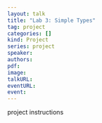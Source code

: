 ```yaml
---
layout: talk
title: "Lab 3: Simple Types"
tag: project
categories: []
kind: Project
series: project
speaker:
authors:
pdf:
image:
talkURL:
eventURL:
event:
---
```


project instructions

